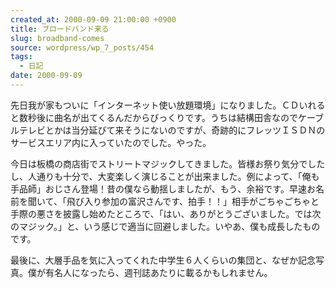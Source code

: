 ```yaml
---
created_at: 2000-09-09 21:00:00 +0900
title: ブロードバンド来る
slug: broadband-comes
source: wordpress/wp_7_posts/454
tags:
  - 日記
date: 2000-09-09
---
```


先日我が家もついに「インターネット使い放題環境」になりました。ＣＤいれると数秒後に曲名が出てくるんだからびっくりです。うちは結構田舎なのでケーブルテレビとかは当分延びて来そうにないのですが、奇跡的にフレッツＩＳＤＮのサービスエリア内に入っていたのでした。やった。

今日は板橋の商店街でストリートマジックしてきました。皆様お祭り気分でしたし、人通りも十分で、大変楽しく演じることが出来ました。例によって、「俺も手品師」おじさん登場！昔の僕なら動揺しましたが、もう、余裕です。早速お名前を聞いて、「飛び入り参加の富沢さんです、拍手！！」相手がごちゃごちゃと手際の悪さを披露し始めたところで、「はい、ありがとうございました。では次のマジック。」と、いう感じで適当に回避しました。いやあ、僕も成長したものです。

最後に、大層手品を気に入ってくれた中学生６人くらいの集団と、なぜか記念写真。僕が有名人になったら、週刊誌あたりに載るかもしれません。
